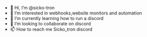 - 👋 Hi, I’m @sicko-tron
- 👀 I’m interested in webhooks,website monitors and automation  
- 🌱 I’m currently learning how to run a discord  
- 💞️ I’m looking to collaborate on discord
- 📫 How to reach me Sicko_tron discord  

<!---
sicko-tron/sicko-tron is a ✨ special ✨ repository because its `README.md` (this file) appears on your GitHub profile.
You can click the Preview link to take a look at your changes.
--->
